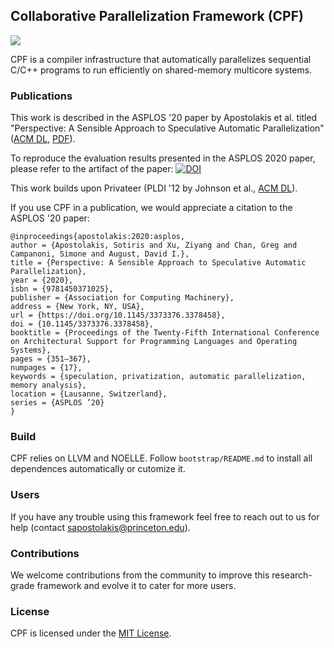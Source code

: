 ## Collaborative Parallelization Framework (CPF)
[![](https://github.com/PrincetonUniversity/cpf/workflows/Build/badge.svg?event=push)](https://github.com/PrincetonUniversity/cpf/actions)

CPF is a compiler infrastructure that automatically parallelizes sequential C/C++ programs to run efficiently on shared-memory multicore systems.

### Publications
This work is described in the ASPLOS '20 paper by Apostolakis et al. titled "Perspective: A Sensible Approach to Speculative Automatic Parallelization" ([ACM DL](https://dl.acm.org/doi/10.1145/3373376.3378458), [PDF](https://liberty.princeton.edu/Publications/asplos20_perspective.pdf)).

To reproduce the evaluation results presented in the ASPLOS 2020 paper, please refer to the artifact of the paper: [![DOI](https://zenodo.org/badge/DOI/10.5281/zenodo.3606885.svg)](https://doi.org/10.5281/zenodo.3606885)

This work builds upon Privateer (PLDI '12 by Johnson et al., [ACM DL](https://dl.acm.org/doi/10.1145/2254064.2254107)).

If you use CPF in a publication, we would appreciate a citation to the ASPLOS '20 paper:

```
@inproceedings{apostolakis:2020:asplos,
author = {Apostolakis, Sotiris and Xu, Ziyang and Chan, Greg and Campanoni, Simone and August, David I.},
title = {Perspective: A Sensible Approach to Speculative Automatic Parallelization},
year = {2020},
isbn = {9781450371025},
publisher = {Association for Computing Machinery},
address = {New York, NY, USA},
url = {https://doi.org/10.1145/3373376.3378458},
doi = {10.1145/3373376.3378458},
booktitle = {Proceedings of the Twenty-Fifth International Conference on Architectural Support for Programming Languages and Operating Systems},
pages = {351–367},
numpages = {17},
keywords = {speculation, privatization, automatic parallelization, memory analysis},
location = {Lausanne, Switzerland},
series = {ASPLOS ’20}
}
```

### Build
CPF relies on LLVM and NOELLE. Follow `bootstrap/README.md` to install all dependences automatically or cutomize it.

### Users
If you have any trouble using this framework feel free to reach out to us for help (contact sapostolakis@princeton.edu).

### Contributions
We welcome contributions from the community to improve this research-grade framework and evolve it to cater for more users.

### License
CPF is licensed under the [MIT License](./LICENSE.TXT).
